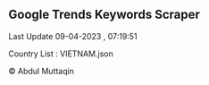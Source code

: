 

## Google Trends Keywords Scraper 
 
Last Update 09-04-2023 , 07:19:51

Country List :
VIETNAM.json



© Abdul Muttaqin 
